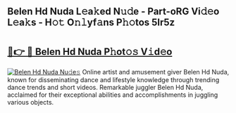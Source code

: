 ## Belen Hd Nuda L𝚎a𝚔ed N𝚞𝚍e - Part-oRG Vi𝚍𝚎o L𝚎a𝚔s - H𝚘𝚝 O𝚗𝚕yf𝚊ns P𝚑𝚘tos 5Ir5z

# <h2><a href="http://kf66t6b.oniu.top/?m=Belen+Hd+Nuda">🔗👉 🔴 Belen Hd Nuda P𝚑ot𝚘𝚜 V𝚒d𝚎o</a></h2>

[![Belen Hd Nuda Nu𝚍e𝚜](https://i.imgur.com/0qMVB7G.gif)](http://kf66t6b.oniu.top/?m=Belen+Hd+Nuda)
Online artist and amusement giver Belen Hd Nuda, known for disseminating dance and lifestyle knowledge through trending dance trends and short videos. Remarkable juggler Belen Hd Nuda, acclaimed for their exceptional abilities and accomplishments in juggling various objects.  
